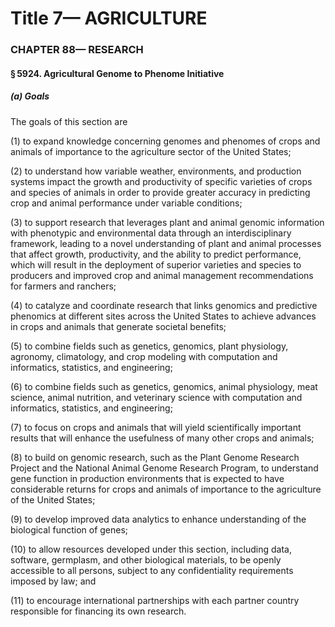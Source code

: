 
# Title 7— AGRICULTURE
### CHAPTER 88— RESEARCH
#### § 5924. Agricultural Genome to Phenome Initiative
##### (a) Goals

The goals of this section are

(1) to expand knowledge concerning genomes and phenomes of crops and animals of importance to the agriculture sector of the United States;

(2) to understand how variable weather, environments, and production systems impact the growth and productivity of specific varieties of crops and species of animals in order to provide greater accuracy in predicting crop and animal performance under variable conditions;

(3) to support research that leverages plant and animal genomic information with phenotypic and environmental data through an interdisciplinary framework, leading to a novel understanding of plant and animal processes that affect growth, productivity, and the ability to predict performance, which will result in the deployment of superior varieties and species to producers and improved crop and animal management recommendations for farmers and ranchers;

(4) to catalyze and coordinate research that links genomics and predictive phenomics at different sites across the United States to achieve advances in crops and animals that generate societal benefits;

(5) to combine fields such as genetics, genomics, plant physiology, agronomy, climatology, and crop modeling with computation and informatics, statistics, and engineering;

(6) to combine fields such as genetics, genomics, animal physiology, meat science, animal nutrition, and veterinary science with computation and informatics, statistics, and engineering;

(7) to focus on crops and animals that will yield scientifically important results that will enhance the usefulness of many other crops and animals;

(8) to build on genomic research, such as the Plant Genome Research Project and the National Animal Genome Research Program, to understand gene function in production environments that is expected to have considerable returns for crops and animals of importance to the agriculture of the United States;

(9) to develop improved data analytics to enhance understanding of the biological function of genes;

(10) to allow resources developed under this section, including data, software, germplasm, and other biological materials, to be openly accessible to all persons, subject to any confidentiality requirements imposed by law; and

(11) to encourage international partnerships with each partner country responsible for financing its own research.
